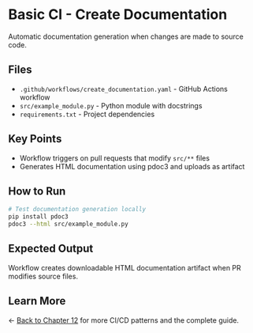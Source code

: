 # Basic CI - Create Documentation

Automatic documentation generation when changes are made to source code.

## Files

- `.github/workflows/create_documentation.yaml` - GitHub Actions workflow
- `src/example_module.py` - Python module with docstrings
- `requirements.txt` - Project dependencies

## Key Points

- Workflow triggers on pull requests that modify `src/**` files
- Generates HTML documentation using pdoc3 and uploads as artifact

## How to Run

```bash
# Test documentation generation locally
pip install pdoc3
pdoc3 --html src/example_module.py
```

## Expected Output

Workflow creates downloadable HTML documentation artifact when PR modifies source files.

## Learn More

← [Back to Chapter 12](../README.md) for more CI/CD patterns and the complete guide.